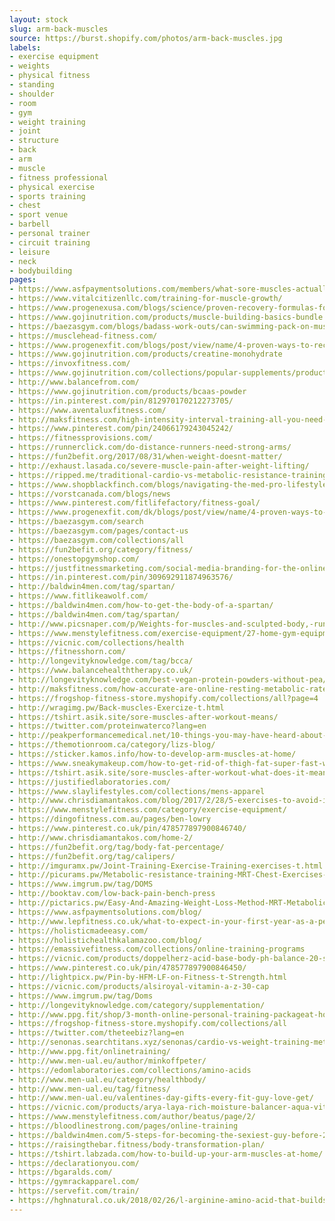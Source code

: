 ```yaml
---
layout: stock
slug: arm-back-muscles
source: https://burst.shopify.com/photos/arm-back-muscles.jpg
labels:
- exercise equipment
- weights
- physical fitness
- standing
- shoulder
- room
- gym
- weight training
- joint
- structure
- back
- arm
- muscle
- fitness professional
- physical exercise
- sports training
- chest
- sport venue
- barbell
- personal trainer
- circuit training
- leisure
- neck
- bodybuilding
pages:
- https://www.asfpaymentsolutions.com/members/what-sore-muscles-actually-mean/
- https://www.vitalcitizenllc.com/training-for-muscle-growth/
- https://www.progenexusa.com/blogs/science/proven-recovery-formulas-for-post-workout
- https://www.gojinutrition.com/products/muscle-building-basics-bundle
- https://baezasgym.com/blogs/badass-work-outs/can-swimming-pack-on-muscle
- https://musclehead-fitness.com/
- https://www.progenexfit.com/blogs/post/view/name/4-proven-ways-to-recover-post-workout-2117/
- https://www.gojinutrition.com/products/creatine-monohydrate
- https://invoxfitness.com/
- https://www.gojinutrition.com/collections/popular-supplements/products/whey-pro-whey-protein-powder
- http://www.balancefrom.com/
- https://www.gojinutrition.com/products/bcaas-powder
- https://in.pinterest.com/pin/812970170212273705/
- https://www.aventaluxfitness.com/
- http://maksfitness.com/high-intensity-interval-training-all-you-need-to-know/
- https://www.pinterest.com/pin/24066179243045242/
- https://fitnessprovisions.com/
- https://runnerclick.com/do-distance-runners-need-strong-arms/
- https://fun2befit.org/2017/08/31/when-weight-doesnt-matter/
- http://exhaust.lasada.co/severe-muscle-pain-after-weight-lifting/
- https://ripped.me/traditional-cardio-vs-metabolic-resistance-training/
- https://www.shopblackfinch.com/blogs/navigating-the-med-pro-lifestyle/find-time-to-exercise-even-with-a-doctors-schedule
- https://vorstcanada.com/blogs/news
- https://www.pinterest.com/fitlifefactory/fitness-goal/
- https://www.progenexfit.com/dk/blogs/post/view/name/4-proven-ways-to-recover-post-workout-2117/
- https://baezasgym.com/search
- https://baezasgym.com/pages/contact-us
- https://baezasgym.com/collections/all
- https://fun2befit.org/category/fitness/
- https://onestopgymshop.com/
- https://justfitnessmarketing.com/social-media-branding-for-the-online-trainer/
- https://in.pinterest.com/pin/309692911874963576/
- http://baldwin4men.com/tag/spartan/
- https://www.fitlikeawolf.com/
- https://baldwin4men.com/how-to-get-the-body-of-a-spartan/
- https://baldwin4men.com/tag/spartan/
- http://www.picsnaper.com/p/Weights-for-muscles-and-sculpted-body,-running-when-I-have-time-and-when-I-have-to-burn-some-...
- https://www.menstylefitness.com/exercise-equipment/27-home-gym-equipment-essentials/
- https://vicnic.com/collections/health
- https://fitnesshorn.com/
- http://longevityknowledge.com/tag/bcca/
- https://www.balancehealththerapy.co.uk/
- http://longevityknowledge.com/best-vegan-protein-powders-without-pea/
- http://maksfitness.com/how-accurate-are-online-resting-metabolic-rate-calculators/
- https://frogshop-fitness-store.myshopify.com/collections/all?page=4
- http://wragimg.pw/Back-muscles-Exercize-t.html
- https://tshirt.asik.site/sore-muscles-after-workout-means/
- https://twitter.com/proteinwaterco?lang=en
- http://peakperformancemedical.net/10-things-you-may-have-heard-about-botox-that-are-wrong.php
- https://themotionroom.ca/category/lizs-blog/
- https://sticker.kamos.info/how-to-develop-arm-muscles-at-home/
- https://www.sneakymakeup.com/how-to-get-rid-of-thigh-fat-super-fast-ways/
- https://tshirt.asik.site/sore-muscles-after-workout-what-does-it-mean/
- https://justifiedlaboratories.com/
- https://www.slaylifestyles.com/collections/mens-apparel
- http://www.chrisdiamantakos.com/blog/2017/2/28/5-exercises-to-avoid-if-you-have-low-back-pain
- https://www.menstylefitness.com/category/exercise-equipment/
- https://dingofitness.com.au/pages/ben-lowry
- https://www.pinterest.co.uk/pin/478577897900846740/
- http://www.chrisdiamantakos.com/home-2/
- https://fun2befit.org/tag/body-fat-percentage/
- https://fun2befit.org/tag/calipers/
- http://imguramx.pw/Joint-Training-Exercise-Training-exercises-t.html
- http://picurams.pw/Metabolic-resistance-training-MRT-Chest-Exercises-t.html
- https://www.imgrum.pw/tag/DOMS
- http://booktav.com/low-back-pain-bench-press
- http://pictarics.pw/Easy-And-Amazing-Weight-Loss-Method-MRT-Metabolic-t.html
- https://www.asfpaymentsolutions.com/blog/
- http://www.lepfitness.co.uk/what-to-expect-in-your-first-year-as-a-personal-trainer/
- https://holisticmadeeasy.com/
- https://holistichealthkalamazoo.com/blog/
- https://emassivefitness.com/collections/online-training-programs
- https://vicnic.com/products/doppelherz-acid-base-body-ph-balance-20-servings
- https://www.pinterest.co.uk/pin/478577897900846450/
- http://lightpicx.pw/Pin-by-HFM-LF-on-Fitness-t-Strength.html
- https://vicnic.com/products/alsiroyal-vitamin-a-z-30-cap
- https://www.imgrum.pw/tag/Doms
- http://longevityknowledge.com/category/supplementation/
- http://www.ppg.fit/shop/3-month-online-personal-training-packageat-home-or-gym
- https://frogshop-fitness-store.myshopify.com/collections/all
- https://twitter.com/theteebiz?lang=en
- http://senonas.searchtitans.xyz/senonas/cardio-vs-weight-training-metabolism.shtml
- http://www.ppg.fit/onlinetraining/
- http://www.men-ual.eu/author/minkoffpeter/
- https://edomlaboratories.com/collections/amino-acids
- http://www.men-ual.eu/category/healthbody/
- http://www.men-ual.eu/tag/fitness/
- http://www.men-ual.eu/valentines-day-gifts-every-fit-guy-love-get/
- https://vicnic.com/products/arya-laya-rich-moisture-balancer-aqua-vital-50-ml
- https://www.menstylefitness.com/author/beatus/page/2/
- https://bloodlinestrong.com/pages/online-training
- https://baldwin4men.com/5-steps-for-becoming-the-sexiest-guy-before-2018/
- https://raisingthebar.fitness/body-transformation-plan/
- https://tshirt.labzada.com/how-to-build-up-your-arm-muscles-at-home/
- https://declarationyou.com/
- https://bgaralds.com/
- https://gymrackapparel.com/
- https://servefit.com/train/
- https://hghnatural.co.uk/2018/02/26/l-arginine-amino-acid-that-builds-hgh/
---
```

